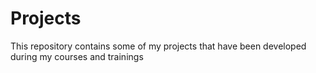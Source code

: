 # Projects
This repository contains some of my projects that have been developed during my courses and trainings 
